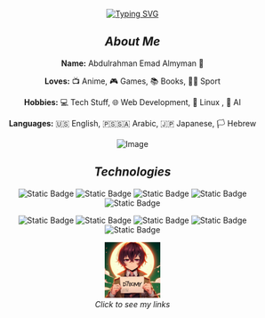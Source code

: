 <div align="center">

[![Typing SVG](https://readme-typing-svg.demolab.com?font=Fira+Code&duration=3000&color=F4C9DC&center=true&vCenter=true&multiline=true&repeat=false&random=false&width=435&height=100&lines=Yahallo+~+Welcome+to+my+github+%F0%9F%8C%9F)](https://git.io/typing-svg)

## *About Me*

**Name:** Abdulrahman Emad Almyman 👋  

**Loves:** 📺 Anime, 🎮 Games, 📚 Books, 🏃‍♂️ Sport

**Hobbies:** 💻 Tech Stuff, 🌐 Web Development, 🐧 Linux , 🤖 AI 

**Languages:** 🇺🇸 English, 🇵🇸🇸🇦 Arabic, 🇯🇵 Japanese, 🏳️ Hebrew  

<p align="center">
  <img id="slideshow" src="https://raw.githubusercontent.com/PYTHON01100100/PYTHON01100100/main/assets/username1.jpg" width="300px" alt="Image"/>
</p>

<script>
  const images = [
    "https://raw.githubusercontent.com/PYTHON01100100/PYTHON01100100/main/assets/username0.jpg",
    "https://raw.githubusercontent.com/PYTHON01100100/PYTHON01100100/main/assets/username2.jpg",
    "https://raw.githubusercontent.com/PYTHON01100100/PYTHON01100100/main/assets/username3.jpg",
    "https://raw.githubusercontent.com/PYTHON01100100/PYTHON01100100/main/assets/username4.jpg",
    "https://raw.githubusercontent.com/PYTHON01100100/PYTHON01100100/main/assets/username5.jpg"
  ];

  let currentIndex = 0;
  const slideshow = document.getElementById("slideshow");

  const changeImage = () => {
    currentIndex++;
    if (currentIndex >= images.length) return; // Stop after the last image
    slideshow.src = images[currentIndex];
  };

  setInterval(changeImage, 5000); // Change image every 5 seconds
</script>

## ***Technologies***

![Static Badge](https://img.shields.io/badge/c-%2300599C.svg?style=for-the-badge&logo=c&logoColor=white)
![Static Badge](https://img.shields.io/badge/c++-%2300599C.svg?style=for-the-badge&logo=c%2B%2B&logoColor=white)
![Static Badge](https://img.shields.io/badge/css3-%231572B6.svg?style=for-the-badge&logo=css3&logoColor=white)
![Static Badge](https://img.shields.io/badge/dart-%230175C2.svg?style=for-the-badge&logo=dart&logoColor=white)
![Static Badge](https://img.shields.io/badge/html5-%23E34F26.svg?style=for-the-badge&logo=html5&logoColor=white)

![Static Badge](https://img.shields.io/badge/java-%23ED8B00.svg?style=for-the-badge&logo=openjdk&logoColor=white)
![Static Badge](https://img.shields.io/badge/javascript-%23323330.svg?style=for-the-badge&logo=javascript&logoColor=%23F7DF1E)
![Static Badge](https://img.shields.io/badge/python-3670A0?style=for-the-badge&logo=python&logoColor=ffdd54)
![Static Badge](https://img.shields.io/badge/Tor-7D4698?style=for-the-badge&logo=Tor-Browser&logoColor=white)
![Static Badge](https://img.shields.io/badge/firebase-a08021?style=for-the-badge&logo=firebase&logoColor=ffcd34)

<p align="center">
  <a href="https://python01100100.github.io/MyBetaCV/#" target="_blank">
    <img src="https://raw.githubusercontent.com/PYTHON01100100/PYTHON01100100/main/assets/username.jpg" width="20%" alt="Username"/>
  </a>
  <br>
  <em>Click to see my links</em>
</p>

</div>
